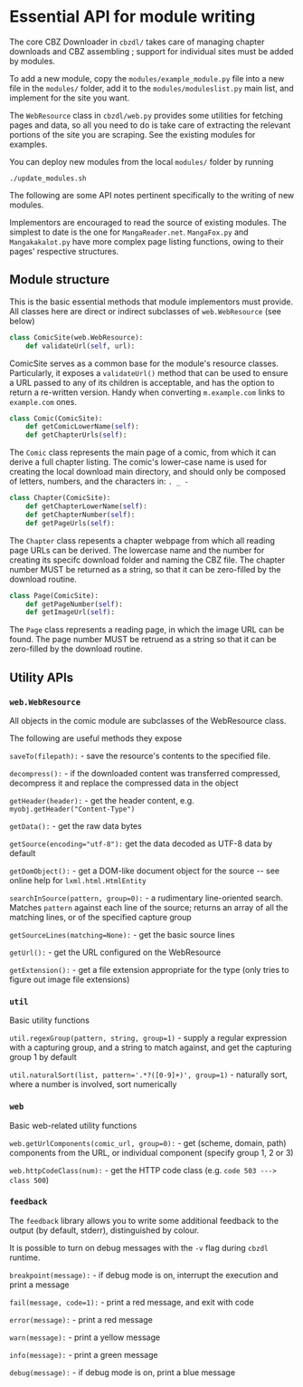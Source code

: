 # Essential API for module writing

The core CBZ Downloader in `cbzdl/` takes care of managing chapter downloads and CBZ assembling ; support for individual sites must be added by modules.

To add a new module, copy the `modules/example_module.py` file into a new file in the `modules/` folder, add it to the `modules/moduleslist.py` main list, and implement for the site you want.

The `WebResource` class in `cbzdl/web.py` provides some utilities for fetching pages and data, so all you need to do is take care of extracting the relevant portions of the site you are scraping. See the existing modules for examples.

You can deploy new modules from the local `modules/` folder by running

	./update_modules.sh

The following are some API notes pertinent specifically to the writing of new modules.

Implementors are encouraged to read the source of existing modules. The simplest to date is the one for `MangaReader.net`. `MangaFox.py` and `Mangakakalot.py` have more complex page listing functions, owing to their pages' respective structures.

## Module structure

This is the basic essential methods that module implementors must provide. All classes here are direct or indirect subclasses of `web.WebResource` (see below)


```python
class ComicSite(web.WebResource):
    def validateUrl(self, url):
```


ComicSite serves as a common base for the module's resource classes. Particularly, it exposes a `validateUrl()` method that can be used to ensure a URL passed to any of its children is acceptable, and has the option to return a re-written version. Handy when converting `m.example.com` links to `example.com` ones.

```python
class Comic(ComicSite):
    def getComicLowerName(self):
    def getChapterUrls(self):
```

The `Comic` class represents the main page of a comic, from which it can derive a full chapter listing. The comic's lower-case name is used for creating the local download main directory, and should only be composed of letters, numbers, and the characters in: `. _ -`

```python
class Chapter(ComicSite):
    def getChapterLowerName(self):
    def getChapterNumber(self):
    def getPageUrls(self):
```

The `Chapter` class repesents a chapter webpage from which all reading page URLs can be derived. The lowercase name and the number for creating its specifc download folder and naming the CBZ file. The chapter number MUST be returned as a string, so that it can be zero-filled by the download routine.

```python
class Page(ComicSite):
    def getPageNumber(self):
    def getImageUrl(self):
```

The `Page` class represents a reading page, in which the image URL can be found. The page number MUST be retruend as a string so that it can be zero-filled by the download routine.


## Utility APIs

### `web.WebResource`

All objects in the comic module are subclasses of the WebResource class.

The following are useful methods they expose

`saveTo(filepath):` - save the resource's contents to the specified file.

`decompress():` - if the downloaded content was transferred compressed, decompress it and replace the compressed data in the object

`getHeader(header):` - get the header content, e.g. `myobj.getHeader("Content-Type")`

`getData():` - get the raw data bytes

`getSource(encoding="utf-8"):` get the data decoded as UTF-8 data by default

`getDomObject():` - get a DOM-like  document object for the source -- see online help for `lxml.html.HtmlEntity`

`searchInSource(pattern, group=0):` - a rudimentary line-oriented search. Matches `pattern` against each line of the source; returns an array of all the matching lines, or of the specified capture group

`getSourceLines(matching=None):` - get the basic source lines

`getUrl():` - get the URL configured on the WebResource

`getExtension():` - get a file extension appropriate for the type (only tries to figure out image file extensions)

### `util`

Basic utility functions

`util.regexGroup(pattern, string, group=1)` - supply a regular expression with a capturing group, and a string to match against, and get the capturing group 1 by default

`util.naturalSort(list, pattern='.*?([0-9]+)', group=1)` - naturally sort, where a number is involved, sort numerically

### `web`

Basic web-related utility functions

`web.getUrlComponents(comic_url, group=0):` - get (scheme, domain, path) components from the URL, or individual component (specify group 1, 2 or 3)

`web.httpCodeClass(num):` - get the HTTP code class (e.g. `code 503 ---> class 500`)

### `feedback`

The `feedback` library allows you to write some additional feedback to the output (by default, stderr), distinguished by colour.

It is possible to turn on debug messages with the `-v` flag during `cbzdl` runtime.

`breakpoint(message):` - if debug mode is on, interrupt the execution and print a message

`fail(message, code=1):` - print a red message, and exit with code

`error(message):` - print a red message

`warn(message):` - print a yellow message

`info(message):` - print a green message

`debug(message):` - if debug mode is on, print a blue message

